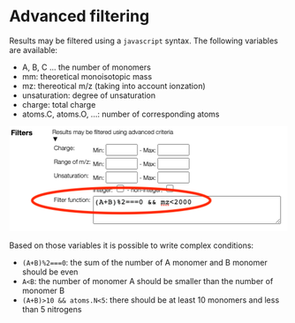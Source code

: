 # Advanced filtering

Results may be filtered using a `javascript` syntax. The following variables are
available:

- A, B, C ... the number of monomers
- mm: theoretical monoisotopic mass
- mz: thereotical m/z (taking into account ionzation)
- unsaturation: degree of unsaturation
- charge: total charge
- atoms.C, atoms.O, ...: number of corresponding atoms

<img src="filterFct.png">

Based on those variables it is possible to write complex conditions:

- `(A+B)%2===0`: the sum of the number of A monomer and B monomer should be even
- `A<B`: the number of monomer A should be smaller than the number of monomer B
- `(A+B)>10 && atoms.N<5`: there should be at least 10 monomers and less than 5 nitrogens
